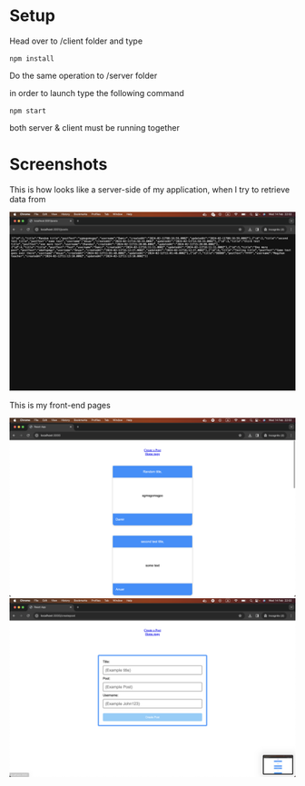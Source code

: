 # Setup 

Head over to /client folder and type 
```
npm install
```
Do the same operation to /server folder

in order to launch type the following command
```
npm start
```
both server & client must be running together

# Screenshots

This is how looks like a server-side of my application, when I try to retrieve data from 

![The json data](image_1.png)

This is my front-end pages

![The front-end](image_2.png)
![The front-end](image_3.png)